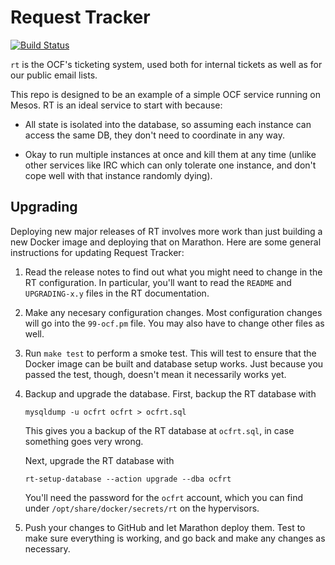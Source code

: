 # Request Tracker

[![Build Status](https://jenkins.ocf.berkeley.edu/buildStatus/icon?job=ocf/rt/master)](https://jenkins.ocf.berkeley.edu/job/ocf/job/rtjob/master/)

`rt` is the OCF's ticketing system, used both for internal tickets as well as
for our public email lists.

This repo is designed to be an example of a simple OCF service running on
Mesos. RT is an ideal service to start with because:

* All state is isolated into the database, so assuming each instance can access
  the same DB, they don't need to coordinate in any way.

* Okay to run multiple instances at once and kill them at any time (unlike
  other services like IRC which can only tolerate one instance, and don't cope
  well with that instance randomly dying).


## Upgrading

Deploying new major releases of RT involves more work than just building a new
Docker image and deploying that on Marathon. Here are some general instructions
for updating Request Tracker:

1.  Read the release notes to find out what you might need to change in the RT
    configuration. In particular, you'll want to read the `README` and
    `UPGRADING-x.y` files in the RT documentation.

2.  Make any necesary configuration changes. Most configuration changes will go
    into the `99-ocf.pm` file. You may also have to change other files as well.

3.  Run `make test` to perform a smoke test. This will test to ensure that the
    Docker image can be built and database setup works. Just because you passed
    the test, though, doesn't mean it necessarily works yet.

4.  Backup and upgrade the database. First, backup the RT database with

        mysqldump -u ocfrt ocfrt > ocfrt.sql

    This gives you a backup of the RT database at `ocfrt.sql`, in case
    something goes very wrong.

    Next, upgrade the RT database with

        rt-setup-database --action upgrade --dba ocfrt

    You'll need the password for the `ocfrt` account, which you can find under
    `/opt/share/docker/secrets/rt` on the hypervisors.

5.  Push your changes to GitHub and let Marathon deploy them. Test to make sure
    everything is working, and go back and make any changes as necessary.
